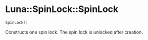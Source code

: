 # Luna::SpinLock::SpinLock

```c++
SpinLock()
```

Constructs one spin lock. The spin lock is unlocked after creation. 

